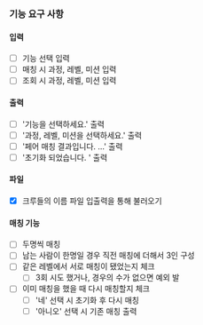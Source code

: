 ### 기능 요구 사항

#### 입력

- [ ] 기능 선택 입력
- [ ] 매칭 시 과정, 레벨, 미션 입력
- [ ] 조회 시 과정, 레벨, 미션 입력

#### 출력

- [ ] '기능을 선택하세요.' 출력
- [ ] '과정, 레벨, 미션을 선택하세요.' 출력
- [ ] '페어 매칭 결과입니다. ...' 출력
- [ ] '초기화 되었습니다. ' 출력

#### 파일

- [x] 크루들의 이름 파일 입출력을 통해 불러오기

#### 매칭 기능

- [ ] 두명씩 매칭
- [ ] 남는 사람이 한명일 경우 직전 매칭에 더해서 3인 구성
- [ ] 같은 레벨에서 서로 매칭이 됐었는지 체크
    - [ ] 3회 시도 했거나, 경우의 수가 없으면 예외 발
- [ ] 이미 매칭을 했을 때 다시 매칭할지 체크
    - [ ] '네' 선택 시 초기화 후 다시 매칭
    - [ ] '아니오' 선택 시 기존 매칭 출력
